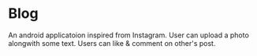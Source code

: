 # Blog

An android applicatoion inspired from Instagram. User can upload a photo alongwith some text. Users can like & comment on other's post.
